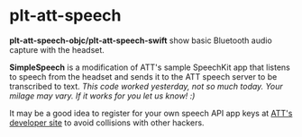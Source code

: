 # plt-att-speech

**plt-att-speech-objc/plt-att-speech-swift** show basic Bluetooth audio capture with the headset.

**SimpleSpeech** is a modification of ATT's sample SpeechKit app that listens to speech from the headset and sends it to the ATT speech server to be transcribed to text. *This code worked yesterday, not so much today. Your milage may vary. If it works for you let us know! :)*

It may be a good idea to register for your own speech API app keys at [ATT's developer site](http://developer.att.com) to avoid collisions with other hackers.